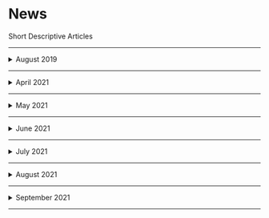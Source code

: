 # News
Short Descriptive Articles

--------

<details>
  <summary>August 2019</summary>
  
  ## August 2019
   
   [1 August 2019 : How will changes in the law affect companies CSR ](./HowwillchangesinthelawaffectcompaniesCSR.md)

   [2 August 2019 : How app based cab rides are set to get smoother ](./Howappbasedcabridesaresettogetsmoother.md)

   [5 August 2019 : Why retail loans continue to grow amid a slowdown](./Whyretailloanscontinuetogrowamidaslowdown.md)
   
   [6 August2019 : J&K's Article 370 Clause for peace is now laid to rest](./J_KsArticle370Clauseforpeaceisnowlaidtorest.md)
   
</details>

   
   -----
   
   
   <details>
  <summary>April 2021</summary>
  
  ## April 2021
   
   [19 April 2021 : What Coinbase's IPO holds for the future of cryptos ? ](./WhatCoinbasesIPOholdsforthefutureofcryptos.md)
   
   [20 April 2021 : Why is RBI's 1 tn bond buying plan creating waves](./Why_is_RBIs_1_tn_bond_buying_plan_creating_waves.md)
   
   [21 April 2021 : How should you insure yoursel famid covid-19 ? ](./Howshouldyouinsureyourselfamidcovid19.md)
  
   [22 April 2021 : What is causing vaccine inequity in the world](./Whaiscausingvaccineinequityintheworld.md)
  
   [23 April 2021 : Harvest Season : A Bright spot for the economy](./Harvestseasonabrightspotfortheeconomy.md)
  
   [26 April 2021 : What slow credit growth means for the economy](./Whatslowcreitgrowthmeansfortheeconomy.md)
  
   [27 April 2021 : Should investors reduce allocation to Indian shares ?](./ShouldinvestorsreduceallocationtoIndianshares.md)
  
   [28 April 2021 : Is India prepared to vaccinate all adults from May](./IsIndiapreparedtovaccinatealladultsfromMay.md)

   [29 April 2021 : What you need to know about before preparing a will](./Whatyouneedtoknowaboutbeforepreparingawill.md)

   [30 April 2021 : All you need to know about O2 concentrators](./All_You_Need_to_know_about_O2_Concentrators.md)   
   
      
</details>


-----

   <details>
  <summary>May 2021</summary>
  
  ## May 2021

   [3 May 2021 : How amending IPRs for vaccines could help India](./How&#32;amending&#32;IPRs&#32;for&#32;vaccines&#32;could&#32;help&#32;India.md)

   [4 May 2021 : Is SEBIs 'skin in the game' a game changer for MFs](./Is_SEBIs_skin_in_the_game_a_game_changer_for_MFs.md)

   [5 May 2021 : The unanswered questions about covid-19 2nd wave](./The_Unanswered_questions_about_2nd_COVID-19_Wave.md)

   [6 May 2021 : How India Shifted gears in clearing mediacal imports](./How_India_Shifted_gears_in_clearing_mediacal_imports.md)

   [10 May 2021 : What is Fuelling the Stellar run in Ethereum](./WhatIsFuellinggTheStellarRunInEthereum.md)
   
   [11 May 2021 : Rural India waits for jobs as covid surge continues](./RuralIndiawaitsforjobsascovidsurgecontinues.md)
   
   [12 May 2021 : How rising metal prices affect the Indiane conomy](./HowrisingmetalpricesaffecttheIndianeconomy.md)
   
   [13 May 2021 : Let’s chat, but your WhatsApp has a new policy](./WhatsappPolicyUpdate13_May_2021.md)
   
   [14 May 2021 : Why black fungus is rearing its ugly head in India now ](./WhyblackfungusisrearingitsuglyheadinIndianow.md)
   
   [17 May 2021 : India has more at stake with US set to exit Afghanistan](./India_has_more_at_stake_with_US_set_to_exit_Afghanistan.md)
   
   [18 May 2021 : Has bitcoin met its nemesis in dogecoin finally ? ](./Has_bitcoin_met_its_nemesis_in_dogecoin_finally.md)
   
   [19 May 2021 : How fluctations in prices impact overall economy](./Howfluctuationsinpricesimpactoveralleconomy.md)
   
   [20 May 2021 : How second wave brought key auto sector to its knees](./How_second_wave_brought_key_auto_sector_to_its_knees.md)
   
   [21 May 2021 : What sent crypto market into a 24 hour tailspin](./What_sent_crypto_market_into_a_24_hour_tailspin.md)
   
   [24 May 2021 : Why India can't stop exports of the vax for long ](./WhyIndiacantstopexportsofthevaxforlong.md)
   
   [25 May 2021 : Beware of 'out of pocket' expenses in health policies](./Bewareofoutofpocketexpensesinhealthpolicies.md)
   
   [26 May 2021 : Wake-up call for India's health care infrastructure](./WakeupcallforIndiashealthcareinfrastructure.md)
   
   [27 May 2021 : Why Facebook, Twitter wont yet face a ban in India](./WhyFacebookTwitterwontyetfaceabaninIndia.md)
   
   [28 May 2021 : Why is long covid turning out to be a fresh concern ? ](./Whyislongcovidturningouttobeafreshconcern.md)
   
   [31 May 2021 : Should you invest in stocks offering high dividends ? ](./Shouldyouinvestinstocksofferinghighdividends.md)
   
   </details>
   
----------

   <details>
  <summary>June 2021</summary>
  
  ## June 2021
   
   
   [1 June 2021 : Is Netanyahu era nearing an end in Israeli politics ? ](./IsNetanyahueranearinganendinIsraelipolitics.md)
   
   [2 June 2021 : What could be the likely signal from June MPC meet ? ](./WhatcouldbethelikelysignalfromJuneMPCmeet.md)
   
   [3 June 2021 : Does corona virus being air borne change things ? ](./Doescoronavirusbeingairbornechangethings.md)
   
   [4 June 2021 : RBI cryptor elief is not the end its just the beginning](./RBIcryptoreliefisnottheenditsjustthebeginning.md)
   
   [7 June 2021 : Economic revival key to reducing unemployment](./Economicrevivalkeytoreducingunemployment.md)
   
   [8 June 2021 : All you need to know about new tax filing system](./Allyouneedtoknowaboutnewtaxfilingsystem.md)
   
   [9 June 2021 : What explains the irrational rally in DHFL's shares](WhatexplainstheirrationalrallyinDHFLsshares.md.md)
   
   [10 June 2021 : How privacy first rules can impact user's advertisers](./Howprivacyfirstrulescanimpactusersadvertisers.md)
   
   [29 June 2021 : Covid's impact on the brain may be cause for warry](./Covidsimpactonthebrainmaybecauseforwarry.md)
   
   [30 June 2021 : What CCI has to do with economic opportunity ? ](./WhatCCIhastodowitheconomicopportunity.md)
   
   
   </details>
   
   
-----------------

   <details>
  <summary>July 2021</summary>
  
  ## July 2021

   [1 July 2021 : What is in store for accredited investors in India ? ](./WhatisinstoreforaccreditedinvestorsinIndia.md)
   
   [2 July 2021 : All you need to know about covid vaccine ZyCoVD ](./AllyouneedtoknowaboutcovidvaccineZyCoVD.md)
   
   [7 July 2021 : What Sebi giving a free hand to directors means](./WhatSebigivingafreehandtodirectorsmeans.md)
   
   [8 July 2021 : What UAE and Opec+ impasse means for India](./WhatUAEandOpecimpassemeansforIndia.md)
   
   [9 July 2021 : Why Cairn Energy is seizing India's overseas assets](./WhyCairnEnergyisseizingIndiasoverseasassets.md)
   
   [12 July 2021 : How rising global commodity prices hurt the economy](./Howrisingglobalcommoditypriceshurttheeconomy.md)
   
   [13 July 2021 : Where do India's tech regulations stand at present](./WheredoIndiastechregulationsstandatpresent.md)
   
   [14 July 2021 : Now you can buy govt bonds via RBI. Here's how](./NowyoucanbuygovtbondsviaRBI.md)
   
   [15 July 2021 : How are shares divided among investors in IPOs ](./HowaresharesdividedamonginvestorsinIPOs.md)
   
   [16 July 2021 : As RIL expands,so do it's subsidiaries](./AsRILexpandssodoitssubsidiaries.md)
   
   [19 July 2021 : Policy makers sweat over delay in monsoon rain](./Policymakerssweatoverdelayinmonsoonrain.md)
  
  [20 July 2021 : What is Pegasus and how does it infiltrate phones](./WhatisPegasusandhowdoesitinfiltratephones.md)
  
  [21 July 2021 : Corona variants have markets on tenter hooks](./Coronavariantshavemarketsontenterhooks.md)
  
  [22 July 2021 : How would debt MF swing pricing affect investors](./HowwoulddebtMFswingpricingaffectinvestors.md)
  
  [23 July 2021 : Long and short of the much-awaited Tokyo Olympics](./Longandshortofthemuch_awaitedTokyoOlympics.md)
  [23 July 2021 : Explained : The laws for surveillance in India and the concerns over privacy](./Explained_ThelawsforsurveillanceinIndiaandtheconcernsoverprivacy.md)
   
   </details>
  
------------------

   <details>
  <summary>August 2021</summary>
  
  ## August 2021
  
  [13 August 2021 : Why Isro's launch of Earth watching satellite failed](./WhyIsroslaunchofEarthwatchingsatellitefailed.md)
  
  [16 August 2021 : What to look for in upcoming GST Council meeting](./WhattolookforinupcomingGSTCouncilmeeting)

[17 August 2021 : What capacity utilization says of the economy](./Whatcapacityutilizationsaysoftheeconomy.md)
  
  [18 August 2021 : How a secondary loan market will benefit lenders](./Howasecondaryloanmarketwillbenefitlenders.md)
  
  [25 August 2021 : Lessons in CCI's fine on Maruti for other companies](./LessonsinCCIsfineonMarutiforothercompanies.md)
  
  [26 August 2021 :  Will NMP succeed in helping govt earn revenues](./WillNMPsucceedinhelpinggovtearnrevenues.md)

   </details>
 
  -----
 
  <details>
  <summary>September 2021</summary>
  
  ## September 2021
  
  [7 September 2021 : Green hydrogen : Make hay while the sun shines](./GreenhydrogenMakehaywhilethesunshines.md)
 
 [8 Septemeber 2021 : How new account aggregator system could benefit you](./Hownewaccountaggregatorsystemcouldbenefityou.md)
  
  [9 September 2021 : Why the proposed ban on VPNs can be a very bad idea](./WhytheproposedbanonVPNscanbeaverybadidea.md)
  
  [10 September 2021 : Is India set for a consumption boom by 2030](./IsIndiasetforaconsumptionboomby2030.md)
  
  [14 September 2021 : What do CBDT's sops mean for AirIndia sale process.md](./WhatdoCBDTssopsmeanforAirIndia saleprocess.md)
  
  [15 September 2021 : Should you invest inpassive global mutual funds ?](./Shouldyouinvestinpassiveglobalmutualfunds.md)
  
  [16 September 2021 : What to expect from next GST Council meeting](./WhattoexpectfromnextGSTCouncilmeeting.md)
  
  [17 September 2021 : How India S-pore payment link will aid forex transfer ?](./HowIndiaSporepaymentlinkwillaidforextransfer.md)
  
  [21 September 2021 : Why does India need grid-scale battery storage](./WhydoesIndianeedgridscalebatterystorage.md)
 
  </details>
 
------------------
